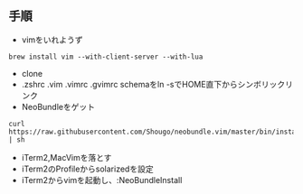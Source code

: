 
## 手順

- vimをいれようず

```
brew install vim --with-client-server --with-lua
```

- clone
- .zshrc .vim .vimrc .gvimrc schemaをln -sでHOME直下からシンボリックリンク
- NeoBundleをゲット

```
curl https://raw.githubusercontent.com/Shougo/neobundle.vim/master/bin/install.sh | sh
```

- iTerm2,MacVimを落とす
- iTerm2のProfileからsolarizedを設定
- iTerm2からvimを起動し、:NeoBundleInstall
